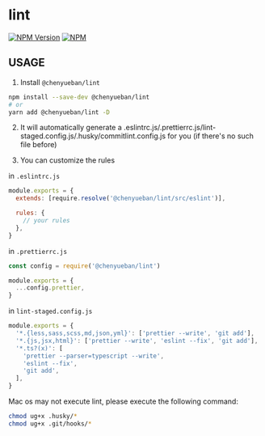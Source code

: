 # lint

[![NPM Version](https://badge.fury.io/js/%40chenyueban%2Flint.svg)](https://www.npmjs.com/package/@chenyueban/lint)
[![NPM](https://github.com/chenyueban/lint/workflows/NPM/badge.svg)](https://github.com/chenyueban/lint/actions?query=workflow%3ANPM)

## USAGE

1. Install `@chenyueban/lint`

```sh
npm install --save-dev @chenyueban/lint
# or
yarn add @chenyueban/lint -D
```

2. It will automatically generate a .eslintrc.js/.prettierrc.js/lint-staged.config.js/.husky/commitlint.config.js for you (if there's no such file before)

3. You can customize the rules

in `.eslintrc.js`

```js
module.exports = {
  extends: [require.resolve('@chenyueban/lint/src/eslint')],

  rules: {
    // your rules
  },
}
```

in `.prettierrc.js`

```js
const config = require('@chenyueban/lint')

module.exports = {
  ...config.prettier,
}
```

in `lint-staged.config.js`

```js
module.exports = {
  '*.{less,sass,scss,md,json,yml}': ['prettier --write', 'git add'],
  '*.{js,jsx,html}': ['prettier --write', 'eslint --fix', 'git add'],
  '*.ts?(x)': [
    'prettier --parser=typescript --write',
    'eslint --fix',
    'git add',
  ],
}
```

Mac os may not execute lint, please execute the following command:

```bash
chmod ug+x .husky/*
chmod ug+x .git/hooks/*
```
